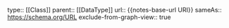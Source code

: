 type:: [[Class]]
parent:: [[DataType]]
url:: {{notes-base-url URI}}
sameAs:: https://schema.org/URL
exclude-from-graph-view:: true
